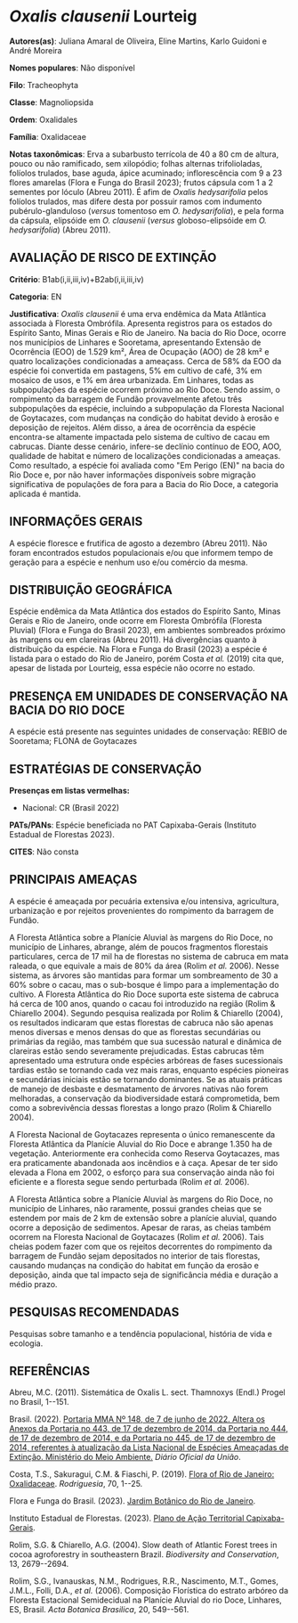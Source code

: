 # *Oxalis clausenii* Lourteig

**Autores(as)**: Juliana Amaral de Oliveira, Eline Martins, Karlo Guidoni e André Moreira

**Nomes populares**: Não disponível

**Filo**: Tracheophyta

**Classe**: Magnoliopsida

**Ordem**: Oxalidales

**Família**: Oxalidaceae

**Notas taxonômicas**: Erva a subarbusto terrícola de 40 a 80 cm de altura, pouco ou não ramificado, sem xilopódio; folhas alternas trifolioladas, folíolos trulados, base aguda, ápice acuminado; inflorescência com 9 a 23 flores amarelas (Flora e Funga do Brasil 2023); frutos cápsula com 1 a 2 sementes por lóculo (Abreu 2011). É afim de *Oxalis hedysarifolia* pelos folíolos trulados, mas difere desta por possuir ramos com indumento pubérulo-glanduloso (*versus* tomentoso em *O. hedysarifolia*), e pela forma da cápsula, elipsóide em *O.  clausenii* (*versus* globoso-elipsóide em *O. hedysarifolia*) (Abreu 2011).

## AVALIAÇÃO DE RISCO DE EXTINÇÃO

**Critério**: B1ab(i,ii,iii,iv)+B2ab(i,ii,iii,iv)

**Categoria**: EN

**Justificativa**: *Oxalis clausenii* é uma erva endêmica da Mata Atlântica associada à Floresta Ombrófila. Apresenta registros para os estados do Espírito Santo, Minas Gerais e Rio de Janeiro. Na bacia do Rio Doce, ocorre nos municípios de Linhares e Sooretama, apresentando Extensão de Ocorrência (EOO) de 1.529 km², Área de Ocupação (AOO) de 28 km² e quatro localizações condicionadas a ameaçass. Cerca de 58% da EOO da espécie foi convertida em pastagens, 5% em cultivo de café, 3% em mosaico de usos, e 1% em área urbanizada. Em Linhares, todas as subpopulações da espécie ocorrem próximo ao Rio Doce. Sendo assim, o rompimento da barragem de Fundão provavelmente afetou três subpopulações da espécie, incluindo a subpopulação da Floresta Nacional de Goytacazes, com mudanças na condição do habitat devido à erosão e deposição de rejeitos. Além disso, a área de ocorrência da espécie encontra-se altamente impactada pelo sistema de cultivo de cacau em
cabrucas. Diante desse cenário, infere-se declínio contínuo de EOO, AOO, qualidade de habitat e número de localizações condicionadas a ameaças. Como resultado, a espécie foi avaliada como "Em Perigo (EN)" na bacia do Rio Doce e, por não haver informações disponíveis sobre migração significativa de populações de fora para a Bacia do Rio Doce, a categoria aplicada é mantida.

## INFORMAÇÕES GERAIS

A espécie floresce e frutifica de agosto a dezembro (Abreu 2011). Não foram encontrados estudos populacionais e/ou que informem tempo de geração para a espécie e nenhum uso e/ou comércio da mesma.

## DISTRIBUIÇÃO GEOGRÁFICA

Espécie endêmica da Mata Atlântica dos estados do Espírito Santo, Minas Gerais e Rio de Janeiro, onde ocorre em Floresta Ombrófila (Floresta Pluvial) (Flora e Funga do Brasil 2023), em ambientes sombreados próximo às margens ou em clareiras (Abreu 2011). Há divergências quanto à distribuição da espécie. Na Flora e Funga do Brasil (2023) a espécie é listada para o estado do Rio de Janeiro, porém Costa *et al.* (2019) cita que, apesar de listada por Lourteig, essa espécie não ocorre no estado.

## PRESENÇA EM UNIDADES DE CONSERVAÇÃO NA BACIA DO RIO DOCE

A espécie está presente nas seguintes unidades de conservação: REBIO de Sooretama; FLONA de Goytacazes

## ESTRATÉGIAS DE CONSERVAÇÃO

**Presenças em listas vermelhas:**

-   Nacional: CR (Brasil 2022)

**PATs/PANs**: Espécie beneficiada no PAT Capixaba-Gerais (Instituto Estadual de Florestas 2023).

**CITES**: Não consta

## PRINCIPAIS AMEAÇAS

A espécie é ameaçada por pecuária extensiva e/ou intensiva, agricultura, urbanização e por rejeitos provenientes do rompimento da barragem de Fundão.

A Floresta Atlântica sobre a Planície Aluvial às margens do Rio Doce, no município de Linhares, abrange, além de poucos fragmentos florestais particulares, cerca de 17 mil ha de florestas no sistema de cabruca em mata raleada, o que equivale a mais de 80% da área (Rolim *et al.* 2006). Nesse sistema, as árvores são mantidas para formar um sombreamento de 30 a 60% sobre o cacau, mas o sub-bosque é limpo para a implementação do cultivo. A Floresta Atlântica do Rio Doce suporta este sistema de cabruca há cerca de 100 anos, quando o cacau foi introduzido na região (Rolim & Chiarello 2004). Segundo pesquisa realizada por Rolim & Chiarello (2004), os resultados indicaram que estas florestas de cabruca não são apenas menos diversas e menos densas do que as florestas secundárias ou primárias da região, mas também que sua sucessão natural e dinâmica de clareiras estão sendo severamente prejudicadas. Estas cabrucas têm apresentado uma estrutura onde espécies arbóreas
de fases sucessionais tardias estão se tornando cada vez mais raras, enquanto espécies pioneiras e secundárias iniciais estão se tornando dominantes.  Se as atuais práticas de manejo de desbaste e desmatamento de árvores nativas não forem melhoradas, a conservação da biodiversidade estará comprometida, bem como a sobrevivência dessas florestas a longo prazo (Rolim & Chiarello 2004).

A Floresta Nacional de Goytacazes representa o único remanescente da Floresta Atlântica da Planície Aluvial do Rio Doce e abrange 1.350 ha de vegetação. Anteriormente era conhecida como Reserva Goytacazes, mas era praticamente abandonada aos incêndios e à caça. Apesar de ter sido elevada a Flona em 2002, o esforço para sua conservação ainda não foi eficiente e a floresta segue sendo perturbada (Rolim *et al.* 2006).

A Floresta Atlântica sobre a Planície Aluvial às margens do Rio Doce, no município de Linhares, não raramente, possui grandes cheias que se estendem por mais de 2 km de extensão sobre a planície aluvial, quando ocorre a deposição de sedimentos. Apesar de raras, as cheias também ocorrem na Floresta Nacional de Goytacazes (Rolim *et al.* 2006). Tais cheias podem fazer com que os rejeitos decorrentes do rompimento da barragem de Fundão sejam depositados no interior de tais florestas, causando mudanças na condição do habitat em função da erosão e deposição, ainda que tal impacto seja de significância média e duração a médio prazo.

## PESQUISAS RECOMENDADAS

Pesquisas sobre tamanho e a tendência populacional, história de vida e ecologia.

## REFERÊNCIAS

Abreu, M.C. (2011). Sistemática de Oxalis L. sect. Thamnoxys (Endl.)  Progel no Brasil, 1--151.

Brasil. (2022). [Portaria MMA Nº 148, de 7 de junho de 2022. Altera os Anexos da Portaria no 443, de 17 de dezembro de 2014, da Portaria no 444, de 17 de dezembro de 2014, e da Portaria no 445, de 17 de dezembro de 2014, referentes à atualização da Lista Nacional de Espécies Ameaçadas de Extinção. Ministério do Meio Ambiente.](https://in.gov.br/en/web/dou/-/portaria-mma-n-148-de-7-de-junho-de-2022-406272733) *Diário Oficial da União*.

Costa, T.S., Sakuragui, C.M. & Fiaschi, P. (2019). [Flora of Rio de Janeiro: Oxalidaceae](https://doi.org/10.1590/2175-7860201970043).  *Rodriguesia*, 70, 1--25.

Flora e Funga do Brasil. (2023). [Jardim Botânico do Rio de Janeiro](http://floradobrasil.jbrj.gov.br/reflora/listaBrasil/ConsultaPublicaUC/ResultadoDaConsultaNovaConsulta.do#CondicaoTaxonCP).

Instituto Estadual de Florestas. (2023). [Plano de Ação Territorial Capixaba-Gerais](http://www.ief.mg.gov.br/biodiversidade/-planodeacaoterritorialcapixabagerais).

Rolim, S.G. & Chiarello, A.G. (2004). Slow death of Atlantic Forest trees in cocoa agroforestry in southeastern Brazil. *Biodiversity and Conservation*, 13, 2679--2694.

Rolim, S.G., Ivanauskas, N.M., Rodrigues, R.R., Nascimento, M.T., Gomes, J.M.L., Folli, D.A., *et al.* (2006). Composição Florística do estrato arbóreo da Floresta Estacional Semidecidual na Planície Aluvial do rio Doce, Linhares, ES, Brasil. *Acta Botanica Brasilica*, 20, 549--561.
